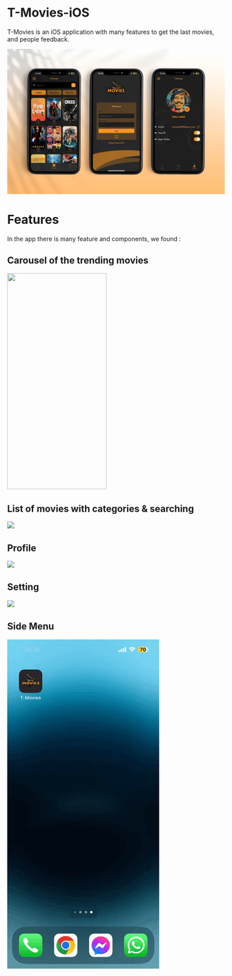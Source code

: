 # T-Movies-iOS

T-Movies is an iOS application with many features to get the last movies, and people feedback.

<img src="https://github.com/tahajadid/T-Movies-iOS/blob/main/Demo/mock_tmovies_2.jpg"/>

# Features

In the app there is many feature and components, we found :

## Carousel of the trending movies
<img src="./Demo/home_carousel.gif" width="230" height="500"/>

## List of movies with categories & searching
![](https://github.com/tahajadid/T-Movies-iOS/blob/main/Demo/searchview.gif)

## Profile
![](https://github.com/tahajadid/T-Movies-iOS/blob/main/Demo/profile.gif)

## Setting
![](https://github.com/tahajadid/T-Movies-iOS/blob/main/Demo/settings.gif)

## Side Menu
![](https://github.com/tahajadid/T-Movies-iOS/blob/main/Demo/sidemenu.gif)
